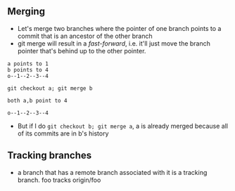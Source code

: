 ## Merging
 - Let's merge two branches where the pointer of one branch points to a commit that is an ancestor of the other branch
 - git merge will result in a *fast-forward*, i.e. it'll just move the branch pointer that's behind up to the other pointer.
 
```
a points to 1
b points to 4
o--1--2--3--4

git checkout a; git merge b

both a,b point to 4

o--1--2--3--4
```
 - But if I do `git checkout b; git merge a`, a is already merged because all of its commits are in b's history

## Tracking branches
 - a branch that has a remote branch associated with it is a tracking branch. foo tracks origin/foo

